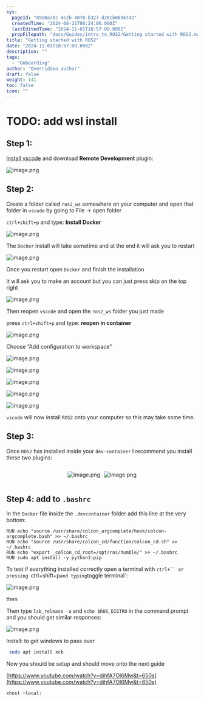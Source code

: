 ```yaml
---
sys:
  pageId: "89e0a78c-4e2b-4070-b327-d28cb0694742"
  createdTime: "2024-08-21T00:24:00.000Z"
  lastEditedTime: "2024-11-01T18:57:00.000Z"
  propFilepath: "docs/Guides/intro_to_ROS2/Getting started with ROS2.md"
title: "Getting started with ROS2"
date: "2024-11-01T18:57:00.000Z"
description: ""
tags:
  - "Onboarding"
author: "Overridden author"
draft: false
weight: 141
toc: false
icon: ""
---
```


# TODO: add wsl install

## Step 1:

[Install vscode](https://code.visualstudio.com/download) and download **Remote Development** plugin:

![image.png](https://prod-files-secure.s3.us-west-2.amazonaws.com/d518164a-d88e-44d1-a4ee-3adb3bd8bce0/efb52993-1881-4a40-b95e-6f020334f022/image.png?X-Amz-Algorithm=AWS4-HMAC-SHA256&X-Amz-Content-Sha256=UNSIGNED-PAYLOAD&X-Amz-Credential=ASIAZI2LB466ZWZX3MIJ%2F20250311%2Fus-west-2%2Fs3%2Faws4_request&X-Amz-Date=20250311T021543Z&X-Amz-Expires=3600&X-Amz-Security-Token=IQoJb3JpZ2luX2VjEFIaCXVzLXdlc3QtMiJHMEUCIF%2F6BR%2BIf8BgMRc9BhevpDBPahu7mMFi3thWJErke0%2F6AiEAkb4hCJ81YDw3q7oT7I8YOfmBnksRmwS3MuIrfhL4DioqiAQIm%2F%2F%2F%2F%2F%2F%2F%2F%2F%2F%2FARAAGgw2Mzc0MjMxODM4MDUiDJdCC4t%2F5buPXEfCqircA6gEoT5WkM3m7%2Fh5AZHus4NWyQBGB5R4J17tgYO8pO4ml4N122b84WVefHc%2BtlaKRpuMf8VIw8cBWfhRPC3fIsgs3KZRGa2Wvi1u4Gr0JelrdPXAWGynyvO3ZkqiLztifVjuRV57baTKizJ89vM%2Bv8XKEe3O5FNvoP1VKtLn%2FKXl5LruRyOp%2FDhEHTlaZm0w4LnAWacHnbXULsBafT69gfz9w0oXh31jFya0D9FOrvIbnvxR7sLsm0sxyycF%2FJvC1USZVaztpcqUTuGd9spi2nDoyEvFlD1plCziSNf2Q6DDFh5l3V9LDdqijpF%2F5oXqg0ZAMmJ10cp5EA2Nxh4QZLQ1I1n3zncKDcIM6ayJhFSLeskKDiyUEXwoEmT9SOwWOijHs5mvhJqZoOFIMlIcPf6SPGzgu4HGrT1D88tNdqWkkaHmRuGA43JulXB76k8Je4FyJ1aZY0TFSkzIql8epigWOjYiSpmv%2Bfyiccd1UGqEzRwBaO5kW6ecxcrzSZ64Nx8c3iBnVlky%2FpU4cvXdh02HHpo%2BvYgTqfHFu%2Bf27Fya22id%2BYXkxNkK2bGOn%2BwGTNfr49hW0vr%2B7lM6H%2FCf6Stlao8SFH3DIxZ1nEAWFX03L8twz0u97MwNqnhfMOivvr4GOqUBH9Z%2FQ5qTxKfZNebdW1bp3n8FufJG72f2fKv5FoixCHxQM3hICXix5Hd33NaXSj%2B%2FRfJTtw2kh8VY51LMMgW6fdl9%2FqePnOnJFKBOjIrf8TMM5XGr3YO6I85bd8dal31m51poxrML0y1%2Bd%2Bw3j0v%2Bd2pzZ0Emb1Qh6asF7HmQGZDu%2BBQQtgJqjSxDhCDHbLLLO40e8Iu7lgAD2v3V%2BrPrisSyGhqG&X-Amz-Signature=782d79ea262cb9dcb5ed29960d31419364321d178a7241be5ec05b4caa783218&X-Amz-SignedHeaders=host&x-id=GetObject)

## Step 2:

Create a folder called `ros2_ws` somewhere on your computer and open that folder in `vscode` by going to File → open folder 

`ctrl+shift+p` and type: **Install Docker**

![image.png](https://prod-files-secure.s3.us-west-2.amazonaws.com/d518164a-d88e-44d1-a4ee-3adb3bd8bce0/2269dc0e-1cd5-47ff-bceb-c04ad9b2eab0/image.png?X-Amz-Algorithm=AWS4-HMAC-SHA256&X-Amz-Content-Sha256=UNSIGNED-PAYLOAD&X-Amz-Credential=ASIAZI2LB466ZWZX3MIJ%2F20250311%2Fus-west-2%2Fs3%2Faws4_request&X-Amz-Date=20250311T021543Z&X-Amz-Expires=3600&X-Amz-Security-Token=IQoJb3JpZ2luX2VjEFIaCXVzLXdlc3QtMiJHMEUCIF%2F6BR%2BIf8BgMRc9BhevpDBPahu7mMFi3thWJErke0%2F6AiEAkb4hCJ81YDw3q7oT7I8YOfmBnksRmwS3MuIrfhL4DioqiAQIm%2F%2F%2F%2F%2F%2F%2F%2F%2F%2F%2FARAAGgw2Mzc0MjMxODM4MDUiDJdCC4t%2F5buPXEfCqircA6gEoT5WkM3m7%2Fh5AZHus4NWyQBGB5R4J17tgYO8pO4ml4N122b84WVefHc%2BtlaKRpuMf8VIw8cBWfhRPC3fIsgs3KZRGa2Wvi1u4Gr0JelrdPXAWGynyvO3ZkqiLztifVjuRV57baTKizJ89vM%2Bv8XKEe3O5FNvoP1VKtLn%2FKXl5LruRyOp%2FDhEHTlaZm0w4LnAWacHnbXULsBafT69gfz9w0oXh31jFya0D9FOrvIbnvxR7sLsm0sxyycF%2FJvC1USZVaztpcqUTuGd9spi2nDoyEvFlD1plCziSNf2Q6DDFh5l3V9LDdqijpF%2F5oXqg0ZAMmJ10cp5EA2Nxh4QZLQ1I1n3zncKDcIM6ayJhFSLeskKDiyUEXwoEmT9SOwWOijHs5mvhJqZoOFIMlIcPf6SPGzgu4HGrT1D88tNdqWkkaHmRuGA43JulXB76k8Je4FyJ1aZY0TFSkzIql8epigWOjYiSpmv%2Bfyiccd1UGqEzRwBaO5kW6ecxcrzSZ64Nx8c3iBnVlky%2FpU4cvXdh02HHpo%2BvYgTqfHFu%2Bf27Fya22id%2BYXkxNkK2bGOn%2BwGTNfr49hW0vr%2B7lM6H%2FCf6Stlao8SFH3DIxZ1nEAWFX03L8twz0u97MwNqnhfMOivvr4GOqUBH9Z%2FQ5qTxKfZNebdW1bp3n8FufJG72f2fKv5FoixCHxQM3hICXix5Hd33NaXSj%2B%2FRfJTtw2kh8VY51LMMgW6fdl9%2FqePnOnJFKBOjIrf8TMM5XGr3YO6I85bd8dal31m51poxrML0y1%2Bd%2Bw3j0v%2Bd2pzZ0Emb1Qh6asF7HmQGZDu%2BBQQtgJqjSxDhCDHbLLLO40e8Iu7lgAD2v3V%2BrPrisSyGhqG&X-Amz-Signature=ecd663fab9782d6e65f5f49e2a9e8f26e418a1d09b1104b0ef8e98d6670d530e&X-Amz-SignedHeaders=host&x-id=GetObject)

The `Docker` install will take sometime and at the end it will ask you to restart

![image.png](https://prod-files-secure.s3.us-west-2.amazonaws.com/d518164a-d88e-44d1-a4ee-3adb3bd8bce0/ed233f78-be33-4b1f-b89c-9c346c0e961e/image.png?X-Amz-Algorithm=AWS4-HMAC-SHA256&X-Amz-Content-Sha256=UNSIGNED-PAYLOAD&X-Amz-Credential=ASIAZI2LB466ZWZX3MIJ%2F20250311%2Fus-west-2%2Fs3%2Faws4_request&X-Amz-Date=20250311T021542Z&X-Amz-Expires=3600&X-Amz-Security-Token=IQoJb3JpZ2luX2VjEFIaCXVzLXdlc3QtMiJHMEUCIF%2F6BR%2BIf8BgMRc9BhevpDBPahu7mMFi3thWJErke0%2F6AiEAkb4hCJ81YDw3q7oT7I8YOfmBnksRmwS3MuIrfhL4DioqiAQIm%2F%2F%2F%2F%2F%2F%2F%2F%2F%2F%2FARAAGgw2Mzc0MjMxODM4MDUiDJdCC4t%2F5buPXEfCqircA6gEoT5WkM3m7%2Fh5AZHus4NWyQBGB5R4J17tgYO8pO4ml4N122b84WVefHc%2BtlaKRpuMf8VIw8cBWfhRPC3fIsgs3KZRGa2Wvi1u4Gr0JelrdPXAWGynyvO3ZkqiLztifVjuRV57baTKizJ89vM%2Bv8XKEe3O5FNvoP1VKtLn%2FKXl5LruRyOp%2FDhEHTlaZm0w4LnAWacHnbXULsBafT69gfz9w0oXh31jFya0D9FOrvIbnvxR7sLsm0sxyycF%2FJvC1USZVaztpcqUTuGd9spi2nDoyEvFlD1plCziSNf2Q6DDFh5l3V9LDdqijpF%2F5oXqg0ZAMmJ10cp5EA2Nxh4QZLQ1I1n3zncKDcIM6ayJhFSLeskKDiyUEXwoEmT9SOwWOijHs5mvhJqZoOFIMlIcPf6SPGzgu4HGrT1D88tNdqWkkaHmRuGA43JulXB76k8Je4FyJ1aZY0TFSkzIql8epigWOjYiSpmv%2Bfyiccd1UGqEzRwBaO5kW6ecxcrzSZ64Nx8c3iBnVlky%2FpU4cvXdh02HHpo%2BvYgTqfHFu%2Bf27Fya22id%2BYXkxNkK2bGOn%2BwGTNfr49hW0vr%2B7lM6H%2FCf6Stlao8SFH3DIxZ1nEAWFX03L8twz0u97MwNqnhfMOivvr4GOqUBH9Z%2FQ5qTxKfZNebdW1bp3n8FufJG72f2fKv5FoixCHxQM3hICXix5Hd33NaXSj%2B%2FRfJTtw2kh8VY51LMMgW6fdl9%2FqePnOnJFKBOjIrf8TMM5XGr3YO6I85bd8dal31m51poxrML0y1%2Bd%2Bw3j0v%2Bd2pzZ0Emb1Qh6asF7HmQGZDu%2BBQQtgJqjSxDhCDHbLLLO40e8Iu7lgAD2v3V%2BrPrisSyGhqG&X-Amz-Signature=a7347b910e38387d7ff70408370830d1c76fc9039b08b026fd6cb17483620f76&X-Amz-SignedHeaders=host&x-id=GetObject)

Once you restart open `Docker` and finish the installation

It will ask you to make an account but you can just press skip on the top right

![image.png](https://prod-files-secure.s3.us-west-2.amazonaws.com/d518164a-d88e-44d1-a4ee-3adb3bd8bce0/21010ad9-1659-4fd9-9f59-9932a09b2a3d/image.png?X-Amz-Algorithm=AWS4-HMAC-SHA256&X-Amz-Content-Sha256=UNSIGNED-PAYLOAD&X-Amz-Credential=ASIAZI2LB466ZWZX3MIJ%2F20250311%2Fus-west-2%2Fs3%2Faws4_request&X-Amz-Date=20250311T021543Z&X-Amz-Expires=3600&X-Amz-Security-Token=IQoJb3JpZ2luX2VjEFIaCXVzLXdlc3QtMiJHMEUCIF%2F6BR%2BIf8BgMRc9BhevpDBPahu7mMFi3thWJErke0%2F6AiEAkb4hCJ81YDw3q7oT7I8YOfmBnksRmwS3MuIrfhL4DioqiAQIm%2F%2F%2F%2F%2F%2F%2F%2F%2F%2F%2FARAAGgw2Mzc0MjMxODM4MDUiDJdCC4t%2F5buPXEfCqircA6gEoT5WkM3m7%2Fh5AZHus4NWyQBGB5R4J17tgYO8pO4ml4N122b84WVefHc%2BtlaKRpuMf8VIw8cBWfhRPC3fIsgs3KZRGa2Wvi1u4Gr0JelrdPXAWGynyvO3ZkqiLztifVjuRV57baTKizJ89vM%2Bv8XKEe3O5FNvoP1VKtLn%2FKXl5LruRyOp%2FDhEHTlaZm0w4LnAWacHnbXULsBafT69gfz9w0oXh31jFya0D9FOrvIbnvxR7sLsm0sxyycF%2FJvC1USZVaztpcqUTuGd9spi2nDoyEvFlD1plCziSNf2Q6DDFh5l3V9LDdqijpF%2F5oXqg0ZAMmJ10cp5EA2Nxh4QZLQ1I1n3zncKDcIM6ayJhFSLeskKDiyUEXwoEmT9SOwWOijHs5mvhJqZoOFIMlIcPf6SPGzgu4HGrT1D88tNdqWkkaHmRuGA43JulXB76k8Je4FyJ1aZY0TFSkzIql8epigWOjYiSpmv%2Bfyiccd1UGqEzRwBaO5kW6ecxcrzSZ64Nx8c3iBnVlky%2FpU4cvXdh02HHpo%2BvYgTqfHFu%2Bf27Fya22id%2BYXkxNkK2bGOn%2BwGTNfr49hW0vr%2B7lM6H%2FCf6Stlao8SFH3DIxZ1nEAWFX03L8twz0u97MwNqnhfMOivvr4GOqUBH9Z%2FQ5qTxKfZNebdW1bp3n8FufJG72f2fKv5FoixCHxQM3hICXix5Hd33NaXSj%2B%2FRfJTtw2kh8VY51LMMgW6fdl9%2FqePnOnJFKBOjIrf8TMM5XGr3YO6I85bd8dal31m51poxrML0y1%2Bd%2Bw3j0v%2Bd2pzZ0Emb1Qh6asF7HmQGZDu%2BBQQtgJqjSxDhCDHbLLLO40e8Iu7lgAD2v3V%2BrPrisSyGhqG&X-Amz-Signature=6335dc8c2bc1ea5a646da171fecca5fe5606f311a7c43cf0136a8ce0632188f9&X-Amz-SignedHeaders=host&x-id=GetObject)

Then reopen `vscode` and open the `ros2_ws` folder you just made

press `ctrl+shift+p` and type: **reopen in container**

![image.png](https://prod-files-secure.s3.us-west-2.amazonaws.com/d518164a-d88e-44d1-a4ee-3adb3bd8bce0/4e93b8c2-41ad-488c-8095-c74205196118/image.png?X-Amz-Algorithm=AWS4-HMAC-SHA256&X-Amz-Content-Sha256=UNSIGNED-PAYLOAD&X-Amz-Credential=ASIAZI2LB466ZWZX3MIJ%2F20250311%2Fus-west-2%2Fs3%2Faws4_request&X-Amz-Date=20250311T021542Z&X-Amz-Expires=3600&X-Amz-Security-Token=IQoJb3JpZ2luX2VjEFIaCXVzLXdlc3QtMiJHMEUCIF%2F6BR%2BIf8BgMRc9BhevpDBPahu7mMFi3thWJErke0%2F6AiEAkb4hCJ81YDw3q7oT7I8YOfmBnksRmwS3MuIrfhL4DioqiAQIm%2F%2F%2F%2F%2F%2F%2F%2F%2F%2F%2FARAAGgw2Mzc0MjMxODM4MDUiDJdCC4t%2F5buPXEfCqircA6gEoT5WkM3m7%2Fh5AZHus4NWyQBGB5R4J17tgYO8pO4ml4N122b84WVefHc%2BtlaKRpuMf8VIw8cBWfhRPC3fIsgs3KZRGa2Wvi1u4Gr0JelrdPXAWGynyvO3ZkqiLztifVjuRV57baTKizJ89vM%2Bv8XKEe3O5FNvoP1VKtLn%2FKXl5LruRyOp%2FDhEHTlaZm0w4LnAWacHnbXULsBafT69gfz9w0oXh31jFya0D9FOrvIbnvxR7sLsm0sxyycF%2FJvC1USZVaztpcqUTuGd9spi2nDoyEvFlD1plCziSNf2Q6DDFh5l3V9LDdqijpF%2F5oXqg0ZAMmJ10cp5EA2Nxh4QZLQ1I1n3zncKDcIM6ayJhFSLeskKDiyUEXwoEmT9SOwWOijHs5mvhJqZoOFIMlIcPf6SPGzgu4HGrT1D88tNdqWkkaHmRuGA43JulXB76k8Je4FyJ1aZY0TFSkzIql8epigWOjYiSpmv%2Bfyiccd1UGqEzRwBaO5kW6ecxcrzSZ64Nx8c3iBnVlky%2FpU4cvXdh02HHpo%2BvYgTqfHFu%2Bf27Fya22id%2BYXkxNkK2bGOn%2BwGTNfr49hW0vr%2B7lM6H%2FCf6Stlao8SFH3DIxZ1nEAWFX03L8twz0u97MwNqnhfMOivvr4GOqUBH9Z%2FQ5qTxKfZNebdW1bp3n8FufJG72f2fKv5FoixCHxQM3hICXix5Hd33NaXSj%2B%2FRfJTtw2kh8VY51LMMgW6fdl9%2FqePnOnJFKBOjIrf8TMM5XGr3YO6I85bd8dal31m51poxrML0y1%2Bd%2Bw3j0v%2Bd2pzZ0Emb1Qh6asF7HmQGZDu%2BBQQtgJqjSxDhCDHbLLLO40e8Iu7lgAD2v3V%2BrPrisSyGhqG&X-Amz-Signature=72599716e0a7bd52401780112c1dfbf54c6d264fc5ecea7759cd93ecb0789310&X-Amz-SignedHeaders=host&x-id=GetObject)

Choose “Add configuration to workspace”

![image.png](https://prod-files-secure.s3.us-west-2.amazonaws.com/d518164a-d88e-44d1-a4ee-3adb3bd8bce0/9560b282-5060-4989-ba37-97e7b2c22476/image.png?X-Amz-Algorithm=AWS4-HMAC-SHA256&X-Amz-Content-Sha256=UNSIGNED-PAYLOAD&X-Amz-Credential=ASIAZI2LB466ZWZX3MIJ%2F20250311%2Fus-west-2%2Fs3%2Faws4_request&X-Amz-Date=20250311T021543Z&X-Amz-Expires=3600&X-Amz-Security-Token=IQoJb3JpZ2luX2VjEFIaCXVzLXdlc3QtMiJHMEUCIF%2F6BR%2BIf8BgMRc9BhevpDBPahu7mMFi3thWJErke0%2F6AiEAkb4hCJ81YDw3q7oT7I8YOfmBnksRmwS3MuIrfhL4DioqiAQIm%2F%2F%2F%2F%2F%2F%2F%2F%2F%2F%2FARAAGgw2Mzc0MjMxODM4MDUiDJdCC4t%2F5buPXEfCqircA6gEoT5WkM3m7%2Fh5AZHus4NWyQBGB5R4J17tgYO8pO4ml4N122b84WVefHc%2BtlaKRpuMf8VIw8cBWfhRPC3fIsgs3KZRGa2Wvi1u4Gr0JelrdPXAWGynyvO3ZkqiLztifVjuRV57baTKizJ89vM%2Bv8XKEe3O5FNvoP1VKtLn%2FKXl5LruRyOp%2FDhEHTlaZm0w4LnAWacHnbXULsBafT69gfz9w0oXh31jFya0D9FOrvIbnvxR7sLsm0sxyycF%2FJvC1USZVaztpcqUTuGd9spi2nDoyEvFlD1plCziSNf2Q6DDFh5l3V9LDdqijpF%2F5oXqg0ZAMmJ10cp5EA2Nxh4QZLQ1I1n3zncKDcIM6ayJhFSLeskKDiyUEXwoEmT9SOwWOijHs5mvhJqZoOFIMlIcPf6SPGzgu4HGrT1D88tNdqWkkaHmRuGA43JulXB76k8Je4FyJ1aZY0TFSkzIql8epigWOjYiSpmv%2Bfyiccd1UGqEzRwBaO5kW6ecxcrzSZ64Nx8c3iBnVlky%2FpU4cvXdh02HHpo%2BvYgTqfHFu%2Bf27Fya22id%2BYXkxNkK2bGOn%2BwGTNfr49hW0vr%2B7lM6H%2FCf6Stlao8SFH3DIxZ1nEAWFX03L8twz0u97MwNqnhfMOivvr4GOqUBH9Z%2FQ5qTxKfZNebdW1bp3n8FufJG72f2fKv5FoixCHxQM3hICXix5Hd33NaXSj%2B%2FRfJTtw2kh8VY51LMMgW6fdl9%2FqePnOnJFKBOjIrf8TMM5XGr3YO6I85bd8dal31m51poxrML0y1%2Bd%2Bw3j0v%2Bd2pzZ0Emb1Qh6asF7HmQGZDu%2BBQQtgJqjSxDhCDHbLLLO40e8Iu7lgAD2v3V%2BrPrisSyGhqG&X-Amz-Signature=46e1e96431994e8c7e966c65d3fc5c4cae29244f294a698cbec4728f5b20baa3&X-Amz-SignedHeaders=host&x-id=GetObject)

![image.png](https://prod-files-secure.s3.us-west-2.amazonaws.com/d518164a-d88e-44d1-a4ee-3adb3bd8bce0/2ee63f81-886b-48e8-a553-dc6e5eac99e4/image.png?X-Amz-Algorithm=AWS4-HMAC-SHA256&X-Amz-Content-Sha256=UNSIGNED-PAYLOAD&X-Amz-Credential=ASIAZI2LB466ZWZX3MIJ%2F20250311%2Fus-west-2%2Fs3%2Faws4_request&X-Amz-Date=20250311T021543Z&X-Amz-Expires=3600&X-Amz-Security-Token=IQoJb3JpZ2luX2VjEFIaCXVzLXdlc3QtMiJHMEUCIF%2F6BR%2BIf8BgMRc9BhevpDBPahu7mMFi3thWJErke0%2F6AiEAkb4hCJ81YDw3q7oT7I8YOfmBnksRmwS3MuIrfhL4DioqiAQIm%2F%2F%2F%2F%2F%2F%2F%2F%2F%2F%2FARAAGgw2Mzc0MjMxODM4MDUiDJdCC4t%2F5buPXEfCqircA6gEoT5WkM3m7%2Fh5AZHus4NWyQBGB5R4J17tgYO8pO4ml4N122b84WVefHc%2BtlaKRpuMf8VIw8cBWfhRPC3fIsgs3KZRGa2Wvi1u4Gr0JelrdPXAWGynyvO3ZkqiLztifVjuRV57baTKizJ89vM%2Bv8XKEe3O5FNvoP1VKtLn%2FKXl5LruRyOp%2FDhEHTlaZm0w4LnAWacHnbXULsBafT69gfz9w0oXh31jFya0D9FOrvIbnvxR7sLsm0sxyycF%2FJvC1USZVaztpcqUTuGd9spi2nDoyEvFlD1plCziSNf2Q6DDFh5l3V9LDdqijpF%2F5oXqg0ZAMmJ10cp5EA2Nxh4QZLQ1I1n3zncKDcIM6ayJhFSLeskKDiyUEXwoEmT9SOwWOijHs5mvhJqZoOFIMlIcPf6SPGzgu4HGrT1D88tNdqWkkaHmRuGA43JulXB76k8Je4FyJ1aZY0TFSkzIql8epigWOjYiSpmv%2Bfyiccd1UGqEzRwBaO5kW6ecxcrzSZ64Nx8c3iBnVlky%2FpU4cvXdh02HHpo%2BvYgTqfHFu%2Bf27Fya22id%2BYXkxNkK2bGOn%2BwGTNfr49hW0vr%2B7lM6H%2FCf6Stlao8SFH3DIxZ1nEAWFX03L8twz0u97MwNqnhfMOivvr4GOqUBH9Z%2FQ5qTxKfZNebdW1bp3n8FufJG72f2fKv5FoixCHxQM3hICXix5Hd33NaXSj%2B%2FRfJTtw2kh8VY51LMMgW6fdl9%2FqePnOnJFKBOjIrf8TMM5XGr3YO6I85bd8dal31m51poxrML0y1%2Bd%2Bw3j0v%2Bd2pzZ0Emb1Qh6asF7HmQGZDu%2BBQQtgJqjSxDhCDHbLLLO40e8Iu7lgAD2v3V%2BrPrisSyGhqG&X-Amz-Signature=a786483709ff66572160267da8f0275541894394b20909cc997da5a6ba9d6b0e&X-Amz-SignedHeaders=host&x-id=GetObject)

![image.png](https://prod-files-secure.s3.us-west-2.amazonaws.com/d518164a-d88e-44d1-a4ee-3adb3bd8bce0/ae1580b2-b048-407e-aed9-b584224a7a04/image.png?X-Amz-Algorithm=AWS4-HMAC-SHA256&X-Amz-Content-Sha256=UNSIGNED-PAYLOAD&X-Amz-Credential=ASIAZI2LB466ZWZX3MIJ%2F20250311%2Fus-west-2%2Fs3%2Faws4_request&X-Amz-Date=20250311T021543Z&X-Amz-Expires=3600&X-Amz-Security-Token=IQoJb3JpZ2luX2VjEFIaCXVzLXdlc3QtMiJHMEUCIF%2F6BR%2BIf8BgMRc9BhevpDBPahu7mMFi3thWJErke0%2F6AiEAkb4hCJ81YDw3q7oT7I8YOfmBnksRmwS3MuIrfhL4DioqiAQIm%2F%2F%2F%2F%2F%2F%2F%2F%2F%2F%2FARAAGgw2Mzc0MjMxODM4MDUiDJdCC4t%2F5buPXEfCqircA6gEoT5WkM3m7%2Fh5AZHus4NWyQBGB5R4J17tgYO8pO4ml4N122b84WVefHc%2BtlaKRpuMf8VIw8cBWfhRPC3fIsgs3KZRGa2Wvi1u4Gr0JelrdPXAWGynyvO3ZkqiLztifVjuRV57baTKizJ89vM%2Bv8XKEe3O5FNvoP1VKtLn%2FKXl5LruRyOp%2FDhEHTlaZm0w4LnAWacHnbXULsBafT69gfz9w0oXh31jFya0D9FOrvIbnvxR7sLsm0sxyycF%2FJvC1USZVaztpcqUTuGd9spi2nDoyEvFlD1plCziSNf2Q6DDFh5l3V9LDdqijpF%2F5oXqg0ZAMmJ10cp5EA2Nxh4QZLQ1I1n3zncKDcIM6ayJhFSLeskKDiyUEXwoEmT9SOwWOijHs5mvhJqZoOFIMlIcPf6SPGzgu4HGrT1D88tNdqWkkaHmRuGA43JulXB76k8Je4FyJ1aZY0TFSkzIql8epigWOjYiSpmv%2Bfyiccd1UGqEzRwBaO5kW6ecxcrzSZ64Nx8c3iBnVlky%2FpU4cvXdh02HHpo%2BvYgTqfHFu%2Bf27Fya22id%2BYXkxNkK2bGOn%2BwGTNfr49hW0vr%2B7lM6H%2FCf6Stlao8SFH3DIxZ1nEAWFX03L8twz0u97MwNqnhfMOivvr4GOqUBH9Z%2FQ5qTxKfZNebdW1bp3n8FufJG72f2fKv5FoixCHxQM3hICXix5Hd33NaXSj%2B%2FRfJTtw2kh8VY51LMMgW6fdl9%2FqePnOnJFKBOjIrf8TMM5XGr3YO6I85bd8dal31m51poxrML0y1%2Bd%2Bw3j0v%2Bd2pzZ0Emb1Qh6asF7HmQGZDu%2BBQQtgJqjSxDhCDHbLLLO40e8Iu7lgAD2v3V%2BrPrisSyGhqG&X-Amz-Signature=2f40378a5ab9955d3edbca88628513df32663867cbc217f8a56c71f7e3ac1cbd&X-Amz-SignedHeaders=host&x-id=GetObject)

![image.png](https://prod-files-secure.s3.us-west-2.amazonaws.com/d518164a-d88e-44d1-a4ee-3adb3bd8bce0/53255b28-f75e-430f-b9e3-c0ac8577e42b/image.png?X-Amz-Algorithm=AWS4-HMAC-SHA256&X-Amz-Content-Sha256=UNSIGNED-PAYLOAD&X-Amz-Credential=ASIAZI2LB466ZWZX3MIJ%2F20250311%2Fus-west-2%2Fs3%2Faws4_request&X-Amz-Date=20250311T021543Z&X-Amz-Expires=3600&X-Amz-Security-Token=IQoJb3JpZ2luX2VjEFIaCXVzLXdlc3QtMiJHMEUCIF%2F6BR%2BIf8BgMRc9BhevpDBPahu7mMFi3thWJErke0%2F6AiEAkb4hCJ81YDw3q7oT7I8YOfmBnksRmwS3MuIrfhL4DioqiAQIm%2F%2F%2F%2F%2F%2F%2F%2F%2F%2F%2FARAAGgw2Mzc0MjMxODM4MDUiDJdCC4t%2F5buPXEfCqircA6gEoT5WkM3m7%2Fh5AZHus4NWyQBGB5R4J17tgYO8pO4ml4N122b84WVefHc%2BtlaKRpuMf8VIw8cBWfhRPC3fIsgs3KZRGa2Wvi1u4Gr0JelrdPXAWGynyvO3ZkqiLztifVjuRV57baTKizJ89vM%2Bv8XKEe3O5FNvoP1VKtLn%2FKXl5LruRyOp%2FDhEHTlaZm0w4LnAWacHnbXULsBafT69gfz9w0oXh31jFya0D9FOrvIbnvxR7sLsm0sxyycF%2FJvC1USZVaztpcqUTuGd9spi2nDoyEvFlD1plCziSNf2Q6DDFh5l3V9LDdqijpF%2F5oXqg0ZAMmJ10cp5EA2Nxh4QZLQ1I1n3zncKDcIM6ayJhFSLeskKDiyUEXwoEmT9SOwWOijHs5mvhJqZoOFIMlIcPf6SPGzgu4HGrT1D88tNdqWkkaHmRuGA43JulXB76k8Je4FyJ1aZY0TFSkzIql8epigWOjYiSpmv%2Bfyiccd1UGqEzRwBaO5kW6ecxcrzSZ64Nx8c3iBnVlky%2FpU4cvXdh02HHpo%2BvYgTqfHFu%2Bf27Fya22id%2BYXkxNkK2bGOn%2BwGTNfr49hW0vr%2B7lM6H%2FCf6Stlao8SFH3DIxZ1nEAWFX03L8twz0u97MwNqnhfMOivvr4GOqUBH9Z%2FQ5qTxKfZNebdW1bp3n8FufJG72f2fKv5FoixCHxQM3hICXix5Hd33NaXSj%2B%2FRfJTtw2kh8VY51LMMgW6fdl9%2FqePnOnJFKBOjIrf8TMM5XGr3YO6I85bd8dal31m51poxrML0y1%2Bd%2Bw3j0v%2Bd2pzZ0Emb1Qh6asF7HmQGZDu%2BBQQtgJqjSxDhCDHbLLLO40e8Iu7lgAD2v3V%2BrPrisSyGhqG&X-Amz-Signature=adf625fe40e23793548ce80d0c0b15dbc4b6dd464e488d34be6e388c099193b9&X-Amz-SignedHeaders=host&x-id=GetObject)

![image.png](https://prod-files-secure.s3.us-west-2.amazonaws.com/d518164a-d88e-44d1-a4ee-3adb3bd8bce0/7c562767-5af9-4ffb-97d1-327bcdf4ee00/image.png?X-Amz-Algorithm=AWS4-HMAC-SHA256&X-Amz-Content-Sha256=UNSIGNED-PAYLOAD&X-Amz-Credential=ASIAZI2LB466ZWZX3MIJ%2F20250311%2Fus-west-2%2Fs3%2Faws4_request&X-Amz-Date=20250311T021543Z&X-Amz-Expires=3600&X-Amz-Security-Token=IQoJb3JpZ2luX2VjEFIaCXVzLXdlc3QtMiJHMEUCIF%2F6BR%2BIf8BgMRc9BhevpDBPahu7mMFi3thWJErke0%2F6AiEAkb4hCJ81YDw3q7oT7I8YOfmBnksRmwS3MuIrfhL4DioqiAQIm%2F%2F%2F%2F%2F%2F%2F%2F%2F%2F%2FARAAGgw2Mzc0MjMxODM4MDUiDJdCC4t%2F5buPXEfCqircA6gEoT5WkM3m7%2Fh5AZHus4NWyQBGB5R4J17tgYO8pO4ml4N122b84WVefHc%2BtlaKRpuMf8VIw8cBWfhRPC3fIsgs3KZRGa2Wvi1u4Gr0JelrdPXAWGynyvO3ZkqiLztifVjuRV57baTKizJ89vM%2Bv8XKEe3O5FNvoP1VKtLn%2FKXl5LruRyOp%2FDhEHTlaZm0w4LnAWacHnbXULsBafT69gfz9w0oXh31jFya0D9FOrvIbnvxR7sLsm0sxyycF%2FJvC1USZVaztpcqUTuGd9spi2nDoyEvFlD1plCziSNf2Q6DDFh5l3V9LDdqijpF%2F5oXqg0ZAMmJ10cp5EA2Nxh4QZLQ1I1n3zncKDcIM6ayJhFSLeskKDiyUEXwoEmT9SOwWOijHs5mvhJqZoOFIMlIcPf6SPGzgu4HGrT1D88tNdqWkkaHmRuGA43JulXB76k8Je4FyJ1aZY0TFSkzIql8epigWOjYiSpmv%2Bfyiccd1UGqEzRwBaO5kW6ecxcrzSZ64Nx8c3iBnVlky%2FpU4cvXdh02HHpo%2BvYgTqfHFu%2Bf27Fya22id%2BYXkxNkK2bGOn%2BwGTNfr49hW0vr%2B7lM6H%2FCf6Stlao8SFH3DIxZ1nEAWFX03L8twz0u97MwNqnhfMOivvr4GOqUBH9Z%2FQ5qTxKfZNebdW1bp3n8FufJG72f2fKv5FoixCHxQM3hICXix5Hd33NaXSj%2B%2FRfJTtw2kh8VY51LMMgW6fdl9%2FqePnOnJFKBOjIrf8TMM5XGr3YO6I85bd8dal31m51poxrML0y1%2Bd%2Bw3j0v%2Bd2pzZ0Emb1Qh6asF7HmQGZDu%2BBQQtgJqjSxDhCDHbLLLO40e8Iu7lgAD2v3V%2BrPrisSyGhqG&X-Amz-Signature=073cafd23df9cbeb5bed9bed2c90a7ffcde91fb276e1c22dcb9c23df5e6fad15&X-Amz-SignedHeaders=host&x-id=GetObject)

`vscode` will now install `ROS2` onto your computer so this may take some time.

## Step 3:

Once `ROS2` has installed inside your `dev-container` I recommend you install these two plugins:

<div style="display: flex;flex-direction: row; column-gap:10px; max-width: 630px;justify-content: center;">
<div>

![image.png](https://prod-files-secure.s3.us-west-2.amazonaws.com/d518164a-d88e-44d1-a4ee-3adb3bd8bce0/3fc3d550-5a54-4ba1-ba6b-faa01cdb7369/image.png?X-Amz-Algorithm=AWS4-HMAC-SHA256&X-Amz-Content-Sha256=UNSIGNED-PAYLOAD&X-Amz-Credential=ASIAZI2LB46646YIQCQY%2F20250311%2Fus-west-2%2Fs3%2Faws4_request&X-Amz-Date=20250311T021547Z&X-Amz-Expires=3600&X-Amz-Security-Token=IQoJb3JpZ2luX2VjEFIaCXVzLXdlc3QtMiJIMEYCIQDAsabQgF6OFC2Zg6yeDnYiqcb6aP7uG91YmPhYfAWWIAIhANAE4gWJzhNBPXOLtUOjDSvgeYM6bHv2BtUMX0p5ee8dKogECJv%2F%2F%2F%2F%2F%2F%2F%2F%2F%2FwEQABoMNjM3NDIzMTgzODA1IgxJmDRm390kQQd3s8Eq3ANyjVEKhZNnp0X2Aa5euP7CRhUlhrEOV02DHGu46kdPuCf3Zl5QAL8v%2BECfRY%2FnyxhpH0D12IJArmfCzzMVatiUyixFtOoS0VZ%2BNsjoHmf8r7LW9uaIL6zAErIgHs%2F%2FnNIBUlA56lbhuAx6vQ9xXqBrgI23ICMe0zoA%2BQTtAvkRWzGvn72nb0UBL%2BTdbUwcGS1jgpcfe5Maai6%2B8t%2Flp9Clf0MoxyGHLPnXSL7POE7pQKpOia%2FUtoTEXLH9EGwVti8fw%2FZccMF8X2%2BQ53EQMpKzATFAKQrQ7w0A7QXwkYuN%2FUspU%2FmRoNWlIjf%2F3iHGXPZEti%2BqgblX9tlHUIZb0CdYGb7Nbbzvr2HQCbLr5AJmUJXWGZF8kYwYYRnSqrwMv7JzmHMqAyNVfU5w%2BHeTB6HbPYLMSUuqUOHhHSRVfe2SMbHsQ13xSoZSjfbUfvha94d5DSJAS6gKe8w2NHYzQjUwbMp0TBR3PFSc27ZgGjr4StLD%2FZtAJYbVuhel5WkBVtn6sXhdaYf4thCRF9DnjrmKB%2FjTIk4QRwhosrYUKC5Rv%2BkDcZIBdiqvZChUbhgNcrZH8syl0jf4AlxwIdgpdFZCFTygxl0RgmXAT16VXcq16hVZuJ0SpibfQFLz4jDOr76%2BBjqkAXyneP7EWltR%2BDuKUvyyHCl6SkBMEXBlJZ8iswWOaN9XzgrrCEKJL89Zp8oCILmiP9uylluQ71h0I7MChzHKVR6Mlck5ZkNsFHxOgeucJCdC8B1FmZHlFE%2BRgjrlCzWmXm8iOW1Q8LiZ8Ba9tqLiWcSNrpEoBGWF3FTLtIVXMxW25HCsX8xE7oJHpZdVED7loKc4ga%2FPhu2B7cZhDnhaHVnN8T33&X-Amz-Signature=3b99a0a96f97e846c4f979dca627015775fad2d6aab88887cfc0b640286756cd&X-Amz-SignedHeaders=host&x-id=GetObject)

</div>
<div>

![image.png](https://prod-files-secure.s3.us-west-2.amazonaws.com/d518164a-d88e-44d1-a4ee-3adb3bd8bce0/d994cc66-13c2-4093-a5a3-f84cf4601a82/image.png?X-Amz-Algorithm=AWS4-HMAC-SHA256&X-Amz-Content-Sha256=UNSIGNED-PAYLOAD&X-Amz-Credential=ASIAZI2LB466XQDEYOJF%2F20250311%2Fus-west-2%2Fs3%2Faws4_request&X-Amz-Date=20250311T021547Z&X-Amz-Expires=3600&X-Amz-Security-Token=IQoJb3JpZ2luX2VjEFIaCXVzLXdlc3QtMiJIMEYCIQCNMdPtnUREuNiY0HVZ1GlqKGdHRHGt8WIIGJJUBrgvtAIhAIOf8Ei%2FJFfBcRi%2B49osUMqJ9rhzHSmMwj3YoxJaaeZbKogECJv%2F%2F%2F%2F%2F%2F%2F%2F%2F%2FwEQABoMNjM3NDIzMTgzODA1IgxBnZ0kGRF3zCn1sOUq3AML0V8vujWxGQ5Rp8dRROBfETqiQeH9ugq2BXkvF0exFK%2FUsFdLzrbfheAsRhb0erE4AuCRFfFrGYwgWfKkGj7SoFiHRG2btSez5yoUv8lYyS47p0Cx%2For%2BxOa3nwmq7hfYtL9BfcN2KBBtTegLpXaE%2Bku6FWfN9ep1eeGri2IkIlTqDj9Iec7KZBhv4G4Cp0V4DA7opq3gZe7ZRX3I9QYL8N9I6%2F9572JN0Jd0DXinAgvGyUm4gkhgHOTPvUWHj07AWQRXasO9FqkJP%2FpCMW6WN%2FmiKPVzG5mTPafoWLbt5V0AfrLzQfbH%2BTd5m4M7eoEXxSzHL2LGRHBPXAXoPhYW%2FdPWCTiNrCuypncKwOAwAdr8Lt1M7LhxlmYBzmSUy%2FWD2OZ7IBEyvpiJS0eE%2BCxTSc4rNH424n7%2B49bMunG7noMpbJNXIMmQ1SCXECUVCxt%2FCw%2FvlhL0Vgv3faZLz1oEffoAIVGKsfkqe1cDrRD5nx%2FMiQmdlzQgPFwCLlyvrICIllWYhiVL2YP3iJvX1Uu0tG02xQJ0a5vYVda4MSC%2BqdGcsTkUstVSdd6zMKKtueypobKsYmGIyfhIPEaHls0IT2Oo53itBC7MPKv8wDVqhUm4ADOPGhLg94jXkzDTrr6%2BBjqkAYlQ%2B5IDlXyMix69JYOQ9SS7Ltlh8L3uXUjDJgiSCtwOcHbjknH1uVJp57LwazyxqqEWfOcq71YSIkKHNiH3w5d%2F1EAWH0P9Mo%2B2tBhdAUqZK0EPp5Cqvt9CcbP3k7Nr8vSIjzOEPuECu1zGCjC2KHbp5FUZcRouG4m0hgU2%2F8uGU6gHV9%2Faa0VVngDfZqj%2F1CpJTv4NQo2XlOcJ8NrQ9P6pPozU&X-Amz-Signature=dc3482663d0f1d2b677053e58e0ee0999e3998a0648fc490bac4acbe1183bbde&X-Amz-SignedHeaders=host&x-id=GetObject)

</div>
</div>

## Step 4: add to `.bashrc`

In the `Docker` file inside the `.devcontainer` folder add this line at the very bottom: 

```docker
RUN echo "source /usr/share/colcon_argcomplete/hook/colcon-argcomplete.bash" >> ~/.bashrc
RUN echo "source /usr/share/colcon_cd/function/colcon_cd.sh" >> ~/.bashrc
RUN echo "export _colcon_cd_root=/opt/ros/humble/" >> ~/.bashrc
RUN sudo apt install -y python3-pip 
```

To test if everything installed correctly open a terminal with `ctrl+`` or pressing `ctrl+shift+p` and typing `toggle terminal`:

![image.png](https://prod-files-secure.s3.us-west-2.amazonaws.com/d518164a-d88e-44d1-a4ee-3adb3bd8bce0/6a4943d8-b04e-4c02-9a58-775f3384d1a5/image.png?X-Amz-Algorithm=AWS4-HMAC-SHA256&X-Amz-Content-Sha256=UNSIGNED-PAYLOAD&X-Amz-Credential=ASIAZI2LB466ZWZX3MIJ%2F20250311%2Fus-west-2%2Fs3%2Faws4_request&X-Amz-Date=20250311T021542Z&X-Amz-Expires=3600&X-Amz-Security-Token=IQoJb3JpZ2luX2VjEFIaCXVzLXdlc3QtMiJHMEUCIF%2F6BR%2BIf8BgMRc9BhevpDBPahu7mMFi3thWJErke0%2F6AiEAkb4hCJ81YDw3q7oT7I8YOfmBnksRmwS3MuIrfhL4DioqiAQIm%2F%2F%2F%2F%2F%2F%2F%2F%2F%2F%2FARAAGgw2Mzc0MjMxODM4MDUiDJdCC4t%2F5buPXEfCqircA6gEoT5WkM3m7%2Fh5AZHus4NWyQBGB5R4J17tgYO8pO4ml4N122b84WVefHc%2BtlaKRpuMf8VIw8cBWfhRPC3fIsgs3KZRGa2Wvi1u4Gr0JelrdPXAWGynyvO3ZkqiLztifVjuRV57baTKizJ89vM%2Bv8XKEe3O5FNvoP1VKtLn%2FKXl5LruRyOp%2FDhEHTlaZm0w4LnAWacHnbXULsBafT69gfz9w0oXh31jFya0D9FOrvIbnvxR7sLsm0sxyycF%2FJvC1USZVaztpcqUTuGd9spi2nDoyEvFlD1plCziSNf2Q6DDFh5l3V9LDdqijpF%2F5oXqg0ZAMmJ10cp5EA2Nxh4QZLQ1I1n3zncKDcIM6ayJhFSLeskKDiyUEXwoEmT9SOwWOijHs5mvhJqZoOFIMlIcPf6SPGzgu4HGrT1D88tNdqWkkaHmRuGA43JulXB76k8Je4FyJ1aZY0TFSkzIql8epigWOjYiSpmv%2Bfyiccd1UGqEzRwBaO5kW6ecxcrzSZ64Nx8c3iBnVlky%2FpU4cvXdh02HHpo%2BvYgTqfHFu%2Bf27Fya22id%2BYXkxNkK2bGOn%2BwGTNfr49hW0vr%2B7lM6H%2FCf6Stlao8SFH3DIxZ1nEAWFX03L8twz0u97MwNqnhfMOivvr4GOqUBH9Z%2FQ5qTxKfZNebdW1bp3n8FufJG72f2fKv5FoixCHxQM3hICXix5Hd33NaXSj%2B%2FRfJTtw2kh8VY51LMMgW6fdl9%2FqePnOnJFKBOjIrf8TMM5XGr3YO6I85bd8dal31m51poxrML0y1%2Bd%2Bw3j0v%2Bd2pzZ0Emb1Qh6asF7HmQGZDu%2BBQQtgJqjSxDhCDHbLLLO40e8Iu7lgAD2v3V%2BrPrisSyGhqG&X-Amz-Signature=145c14c7e6221209df0be24ccacbcf22b8726b3f705c3a1f87a36cd9cf865576&X-Amz-SignedHeaders=host&x-id=GetObject)

then 

Then type `lsb_release -a` and `echo $ROS_DISTRO` in the command prompt and you should get similar responses:

![image.png](https://prod-files-secure.s3.us-west-2.amazonaws.com/d518164a-d88e-44d1-a4ee-3adb3bd8bce0/3e635dec-a805-4e85-8b9e-d000e5b71a4e/image.png?X-Amz-Algorithm=AWS4-HMAC-SHA256&X-Amz-Content-Sha256=UNSIGNED-PAYLOAD&X-Amz-Credential=ASIAZI2LB466ZWZX3MIJ%2F20250311%2Fus-west-2%2Fs3%2Faws4_request&X-Amz-Date=20250311T021542Z&X-Amz-Expires=3600&X-Amz-Security-Token=IQoJb3JpZ2luX2VjEFIaCXVzLXdlc3QtMiJHMEUCIF%2F6BR%2BIf8BgMRc9BhevpDBPahu7mMFi3thWJErke0%2F6AiEAkb4hCJ81YDw3q7oT7I8YOfmBnksRmwS3MuIrfhL4DioqiAQIm%2F%2F%2F%2F%2F%2F%2F%2F%2F%2F%2FARAAGgw2Mzc0MjMxODM4MDUiDJdCC4t%2F5buPXEfCqircA6gEoT5WkM3m7%2Fh5AZHus4NWyQBGB5R4J17tgYO8pO4ml4N122b84WVefHc%2BtlaKRpuMf8VIw8cBWfhRPC3fIsgs3KZRGa2Wvi1u4Gr0JelrdPXAWGynyvO3ZkqiLztifVjuRV57baTKizJ89vM%2Bv8XKEe3O5FNvoP1VKtLn%2FKXl5LruRyOp%2FDhEHTlaZm0w4LnAWacHnbXULsBafT69gfz9w0oXh31jFya0D9FOrvIbnvxR7sLsm0sxyycF%2FJvC1USZVaztpcqUTuGd9spi2nDoyEvFlD1plCziSNf2Q6DDFh5l3V9LDdqijpF%2F5oXqg0ZAMmJ10cp5EA2Nxh4QZLQ1I1n3zncKDcIM6ayJhFSLeskKDiyUEXwoEmT9SOwWOijHs5mvhJqZoOFIMlIcPf6SPGzgu4HGrT1D88tNdqWkkaHmRuGA43JulXB76k8Je4FyJ1aZY0TFSkzIql8epigWOjYiSpmv%2Bfyiccd1UGqEzRwBaO5kW6ecxcrzSZ64Nx8c3iBnVlky%2FpU4cvXdh02HHpo%2BvYgTqfHFu%2Bf27Fya22id%2BYXkxNkK2bGOn%2BwGTNfr49hW0vr%2B7lM6H%2FCf6Stlao8SFH3DIxZ1nEAWFX03L8twz0u97MwNqnhfMOivvr4GOqUBH9Z%2FQ5qTxKfZNebdW1bp3n8FufJG72f2fKv5FoixCHxQM3hICXix5Hd33NaXSj%2B%2FRfJTtw2kh8VY51LMMgW6fdl9%2FqePnOnJFKBOjIrf8TMM5XGr3YO6I85bd8dal31m51poxrML0y1%2Bd%2Bw3j0v%2Bd2pzZ0Emb1Qh6asF7HmQGZDu%2BBQQtgJqjSxDhCDHbLLLO40e8Iu7lgAD2v3V%2BrPrisSyGhqG&X-Amz-Signature=1cc9e67b189a561eb48f0eb5145c62acdf1d20087bfbcbf2772ed22f8f025e2d&X-Amz-SignedHeaders=host&x-id=GetObject)

Install:  to get windows to pass over

```bash
 sudo apt install xcb
```

Now you should be setup and should move onto the next guide 

[https://www.youtube.com/watch?v=dihfA7Ol6Mw&t=650s](https://www.youtube.com/watch?v=dihfA7Ol6Mw&t=650s)

```python
xhost +local:
```
